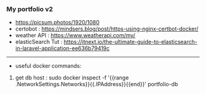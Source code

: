 ### My portfolio v2
- https://picsum.photos/1920/1080
- certobot : https://mindsers.blog/post/https-using-nginx-certbot-docker/
- weather API : https://www.weatherapi.com/my/
- elasticSearch Tut : https://itnext.io/the-ultimate-guide-to-elasticsearch-in-laravel-application-ee636b79419c
--------------
- useful docker commands:
1. get db host : sudo docker inspect -f '{{range .NetworkSettings.Networks}}{{.IPAddress}}{{end}}' portfolio-db

